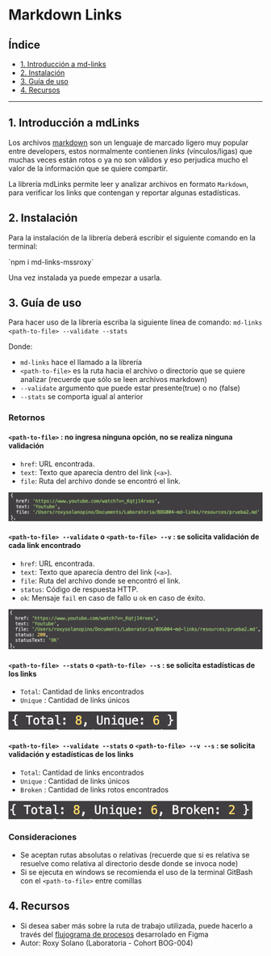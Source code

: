 # Markdown Links

## Índice

* [1. Introducción a md-links](#1-introducción)
* [2. Instalación](#2-instalación)
* [3. Guía de uso](#3-guía-de-uso)
* [4. Recursos](#4-recursos)

***

## 1. Introducción a mdLinks

Los archivos [markdown](https://es.wikipedia.org/wiki/Markdown) son un lenguaje de marcado ligero muy popular entre developers, estos normalmente contienen _links_ (vínculos/ligas) que muchas veces están rotos o ya no son válidos y eso perjudica mucho el valor de la información que se quiere compartir.

La librería mdLinks permite leer y analizar archivos en formato `Markdown`, para verificar los links que contengan y reportar algunas estadísticas.


## 2. Instalación

Para la instalación de la librería deberá escribir el siguiente comando en la terminal: 

<p> `npm i md-links-mssroxy`

Una vez instalada ya puede empezar a usarla.


## 3. Guía de uso

Para hacer uso de la librería escriba la siguiente línea de comando: 
`md-links <path-to-file> --validate --stats`

Donde: 

- `md-links` hace el llamado a la librería
- `<path-to-file>` es la ruta hacia el archivo o directorio que se quiere analizar (recuerde que sólo se leen archivos markdown) 
- `--validate` argumento que puede estar presente(true) o no (false)
- `--stats` se comporta igual al anterior


### Retornos

#### `<path-to-file>` : no ingresa ninguna opción, no se realiza ninguna validación

* `href`: URL encontrada.
* `text`: Texto que aparecía dentro del link (`<a>`).
* `file`: Ruta del archivo donde se encontró el link.

![no-option](https://github.com/MSSROXY/BOG004-md-links/blob/development/img/no%20options.png)

#### `<path-to-file> --validate` o `<path-to-file> --v` : se solicita validación de cada link encontrado

* `href`: URL encontrada.
* `text`: Texto que aparecía dentro del link (`<a>`).
* `file`: Ruta del archivo donde se encontró el link.
* `status`: Código de respuesta HTTP.
* `ok`: Mensaje `fail` en caso de fallo u `ok` en caso de éxito.

![validate-option](https://github.com/MSSROXY/BOG004-md-links/blob/development/img/only%20validate.png)

#### `<path-to-file> --stats` o `<path-to-file> --s` : se solicita estadísticas de los links

* `Total`: Cantidad de links encontrados
* `Unique` : Cantidad de links únicos

![stats-option](https://github.com/MSSROXY/BOG004-md-links/blob/development/img/only%20stats.png)

#### `<path-to-file> --validate --stats` o `<path-to-file> --v --s` : se solicita validación y estadísticas de los links

* `Total`: Cantidad de links encontrados
* `Unique` : Cantidad de links únicos
* `Broken` : Cantidad de links rotos encontrados

![validate-stats-option](https://github.com/MSSROXY/BOG004-md-links/blob/development/img/validate%20y%20stats.png)

### Consideraciones

* Se aceptan rutas absolutas o relativas (recuerde que si es relativa se resuelve como relativa al directorio desde donde se invoca node)
* Si se ejecuta en windows se recomienda el uso de la terminal GitBash con el `<path-to-file>` entre comillas 


## 4. Recursos

* Si desea saber más sobre la ruta de trabajo utilizada, puede hacerlo a través del [flujograma de procesos](https://www.figma.com/file/RgSVheKsKjoWWmH3tgg0sV/Diagrama-de-flujo-MDLinks?node-id=0%3A1) desarrolado en Figma
* Autor: Roxy Solano (Laboratoria - Cohort BOG-004)


